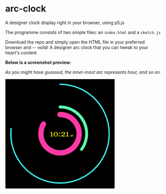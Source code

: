 # arc-clock
A designer clock display right in your browser, using p5.js


The programme consists of two simple files: an `index.html` and a `sketch.js`

Download the repo and simply open the HTML file in your preferred browser and -- voilà! A designer arc clock that you can tweak to your heart's content.

**Below is a screenshot preview:**

*As you might have guessed, the inner-most arc represents hour, and so on.*

<img src="./images/Screen Shot 2018-05-24 at 10.21.37.png" width=350>
